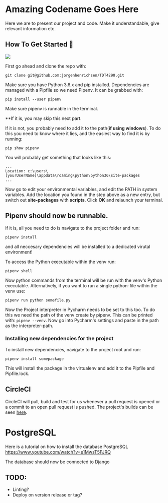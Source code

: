 # Amazing Codename Goes Here

Here we are to present our project and code. Make it understandable, give relevant information etc.

## How To Get Started 🙌

![](http://i.imgur.com/ZvnsY1d.gif)


First go ahead and clone the repo with: 
```
git clone git@github.com:jorgenhenrichsen/TDT4290.git
```

Make sure you have Python 3.6.x and pip installed.
Dependencies are managed with a Pipfile so we need Pipenv. It can be grabbed with:
```
pip install --user pipenv
```

Make sure pipenv is runnable in the terminal.

**If it is, you may skip this next part. 

If it is not, you probably need to add it to the path(**if using windows**).
To do this you need to know where it lies, and the easiest way to find it is by running:
```
pip show pipenv
```
You will probably get something that looks like this:
```
...
Location: c:\users\[yourUserName]\appdata\roaming\python\python36\site-packages
...
```
Now go to edit your environmental variables, and edit the PATH in system variables.
Add the location you found in the step above as a new entry, but switch out **site-packages** with **scripts**.
Click **OK** and relaunch your terminal. 

## Pipenv should now be runnable. 

If it is, all you need to do is navigate to the project folder and run:
```
pipenv install
``` 
and all neccesary dependencies will be installed to a dedicated virutal environment!

To access the Python executable within the venv run: 
```
pipenv shell
```
Now python commands from the terminal will be run with the venv's Python executable.
Alternatively, if you want to run a single python-file within the venv use: 
```
pipenv run python somefile.py
```

Now the Project interpreter in Pycharm needs to be set to this too.
To do this we need the path of the venv create by pipenv. This can be printed with:
```pipenv --venv```.
Now go into Pycharm's settings and paste in the path as the interpreter-path.

### Installing new dependencies for the project

To install new dependencies, navigate to the project root and run:
```
pipenv install somepackage
```

This will install the package in the virtualenv and add it to the Pipfile and Pipfile.lock.

## CircleCI

CircleCI will pull, build and test for us whenever a pull request is opened or a commit to an open pull request is pushed.
The project's builds can be seen [here](https://circleci.com/gh/jorgenhenrichsen/TDT4290).

# PostgreSQL

Here is a tutorial on how to install the database PostgreSQL
https://www.youtube.com/watch?v=e1MwsT5FJRQ

The database should now be connected to Django

## TODO:
  * Linting?
  * Deploy on version release or tag?
  
